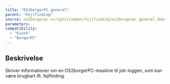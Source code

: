```yaml
---
title: "OS2borgerPC generel"
parent: "Fejlfinding"
source: os2borgerpc-scripts/common/fejlfinding/os2borgerpc_general_debug.sh
parameters:
compatibility:
  - "Kiosk"
  - "BorgerPC"
---
```


## Beskrivelse
Skriver informationer om en OS2borgerPC-maskine til job-loggen, som kan være brugbart ift. fejlfinding.